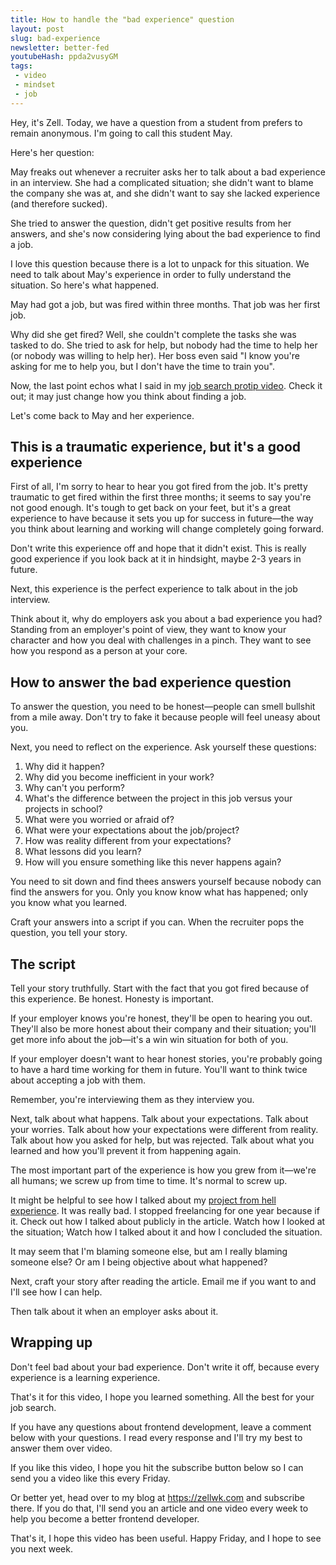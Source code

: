 ```yaml
---
title: How to handle the "bad experience" question
layout: post
slug: bad-experience
newsletter: better-fed
youtubeHash: ppda2vusyGM
tags:
 - video
 - mindset
 - job
---
```


Hey, it's Zell. Today, we have a question from a student from prefers to remain anonymous. I'm going to call this student May.

Here's her question:

May freaks out whenever a recruiter asks her to talk about a bad experience in an interview. She had a complicated situation; she didn't want to blame the company she was at, and she didn't want to say she lacked experience (and therefore sucked).

She tried to answer the question, didn't get positive results from her answers, and she's now considering lying about the bad experience to find a job.

<!--more-->

I love this question because there is a lot to unpack for this situation. We need to talk about May's experience in order to fully understand the situation. So here's what happened.

May had got a job, but was fired within three months. That job was her first job.

Why did she get fired? Well, she couldn't complete the tasks she was tasked to do. She tried to ask for help, but nobody had the time to help her (or nobody was willing to help her). Her boss even said "I know you're asking for me to help you, but I don't have the time to train you".

Now, the last point echos what I said in my [job search protip video](). Check it out; it may just change how you think about finding a job.

Let's come back to May and her experience.

## This is a traumatic experience, but it's a good experience

First of all, I'm sorry to hear to hear you got fired from the job. It's pretty traumatic to get fired within the first three months; it seems to say you're not good enough. It's tough to get back on your feet, but it's a great experience to have because it sets you up for success in future—the way you think about learning and working will change completely going forward.

Don't write this experience off and hope that it didn't exist. This is really good experience if you look back at it in hindsight, maybe 2-3 years in future.

Next, this experience is the perfect experience to talk about in the job interview.

Think about it, why do employers ask you about a bad experience you had? Standing from an employer's point of view, they want to know your character and how you deal with challenges in a pinch. They want to see how you respond as a person at your core.

## How to answer the bad experience question

To answer the question, you need to be honest—people can smell bullshit from a mile away. Don't try to fake it because people will feel uneasy about you.

Next, you need to reflect on the experience. Ask yourself these questions:

1. Why did it happen?
2. Why did you become inefficient in your work?
3. Why can't you perform?
4. What's the difference between the project in this job versus your projects in school?
5. What were you worried or afraid of?
6. What were your expectations about the job/project?
7. How was reality different from your expectations?
8. What lessons did you learn?
9. How will you ensure something like this never happens again?

You need to sit down and find thees answers yourself because nobody can find the answers for you. Only you know know what has happened; only you know what you learned.

Craft your answers into a script if you can. When the recruiter pops the question, you tell your story.

## The script

Tell your story truthfully. Start with the fact that you got fired because of this experience. Be honest. Honesty is important.

If your employer knows you're honest, they'll be open to hearing you out. They'll also be more honest about their company and their situation; you'll get more info about the job—it's a win win situation for both of you.

If your employer doesn't want to hear honest stories, you're probably going to have a hard time working for them in future. You'll want to think twice about accepting a job with them.

Remember, you're interviewing them as they interview you.

Next, talk about what happens. Talk about your expectations. Talk about your worries. Talk about how your expectations were different from reality. Talk about how you asked for help, but was rejected. Talk about what you learned and how you'll prevent it from happening again.

The most important part of the experience is how you grew from it—we're all humans; we screw up from time to time. It's normal to screw up.

It might be helpful to see how I talked about my [project from hell experience](). It was really bad. I stopped freelancing for one year because if it. Check out how I talked about publicly in the article. Watch how I looked at the situation; Watch how I talked about it and how I concluded the situation.

It may seem that I'm blaming someone else, but am I really blaming someone else? Or am I being objective about what happened?

Next, craft your story after reading the article. Email me if you want to and I'll see how I can help.

Then talk about it when an employer asks about it.

## Wrapping up

Don't feel bad about your bad experience. Don't write it off, because every experience is a learning experience.

That's it for this video, I hope you learned something. All the best for your job search.

If you have any questions about frontend development, leave a comment below with your questions. I read every response and I'll try my best to answer them over video.

If you like this video, I hope you hit the subscribe button below so I can send you a video like this every Friday.

Or better yet, head over to my blog at https://zellwk.com and subscribe there. If you do that, I'll send you an article and one video every week to help you become a better frontend developer.

That's it, I hope this video has been useful. Happy Friday, and I hope to see you next week.
